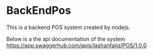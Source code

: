 # BackEndPos

This is a backend POS system created by nodejs.

Below is a the api documentation of the system
https://app.swaggerhub.com/apis/lashanfaliq/POS/1.0.0
